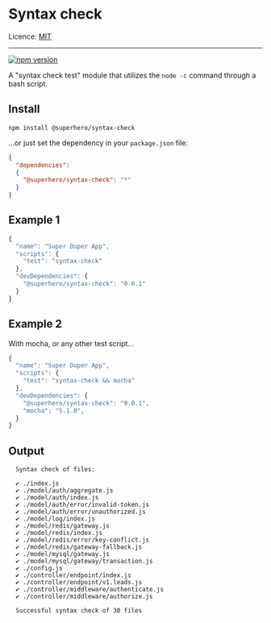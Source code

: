 # Syntax check

Licence: [MIT](https://opensource.org/licenses/MIT)

---

[![npm version](https://badge.fury.io/js/%40superhero%2Fsyntax-check.svg)](https://badge.fury.io/js/%40superhero%2Fsyntax-check)

A "syntax check test" module that utilizes the `node -c` command through a bash script.

## Install

`npm install @superhero/syntax-check`

...or just set the dependency in your `package.json` file:

```json
{
  "dependencies":
  {
    "@superhero/syntax-check": "*"
  }
}
```

## Example 1

```js
{
  "name": "Super Duper App",
  "scripts": {
    "test": "syntax-check"
  },
  "devDependencies": {
    "@superhero/syntax-check": "0.0.1"
  }
}
```

## Example 2

With mocha, or any other test script...

```js
{
  "name": "Super Duper App",
  "scripts": {
    "test": "syntax-check && mocha"
  },
  "devDependencies": {
    "@superhero/syntax-check": "0.0.1",
    "mocha": "5.1.0",
  }
}
```

## Output

```
  Syntax check of files:

  ✔ ./index.js
  ✔ ./model/auth/aggregate.js
  ✔ ./model/auth/index.js
  ✔ ./model/auth/error/invalid-token.js
  ✔ ./model/auth/error/unauthorized.js
  ✔ ./model/log/index.js
  ✔ ./model/redis/gateway.js
  ✔ ./model/redis/index.js
  ✔ ./model/redis/error/key-conflict.js
  ✔ ./model/redis/gateway-fallback.js
  ✔ ./model/mysql/gateway.js
  ✔ ./model/mysql/gateway/transaction.js
  ✔ ./config.js
  ✔ ./controller/endpoint/index.js
  ✔ ./controller/endpoint/v1.leads.js
  ✔ ./controller/middleware/authenticate.js
  ✔ ./controller/middleware/authorize.js

  Successful syntax check of 30 files
```
